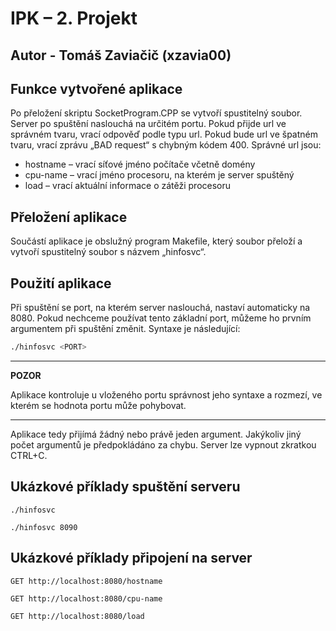 # IPK – 2. Projekt
## Autor - Tomáš Zaviačič (xzavia00)
## Funkce vytvořené aplikace
Po přeložení skriptu SocketProgram.CPP se vytvoří spustitelný soubor. Server po spuštění naslouchá na určitém portu. Pokud přijde url ve správném tvaru, vrací odpověď podle typu url. Pokud bude url ve špatném tvaru, vrací zprávu „BAD request“ s chybným kódem 400. Správné url jsou:
* hostname – vrací síťové jméno počítače včetně domény
* cpu-name – vrací jméno procesoru, na kterém je server spuštěný
* load – vrací aktuální informace o zátěži procesoru

## Přeložení aplikace

Součástí aplikace je obslužný program Makefile, který soubor přeloží a vytvoří spustitelný soubor s názvem „hinfosvc“.

## Použití aplikace

Při spuštění se port, na kterém server naslouchá, nastaví automaticky na 8080. Pokud nechceme používat tento základní port, můžeme ho prvním argumentem při spuštění změnit. Syntaxe je následující:

```bash 
./hinfosvc <PORT>
```
---
**POZOR**

Aplikace kontroluje u vloženého portu správnost jeho syntaxe a rozmezí, ve kterém se hodnota portu může pohybovat. 

---
Aplikace tedy přijímá žádný nebo právě jeden argument. Jakýkoliv jiný počet argumentů je předpokládáno za chybu. Server lze vypnout zkratkou CTRL+C. 

## Ukázkové příklady spuštění serveru

```
./hinfosvc
```
```
./hinfosvc 8090
```

## Ukázkové příklady připojení na server

```
GET http://localhost:8080/hostname
```
```
GET http://localhost:8080/cpu-name
```
```
GET http://localhost:8080/load
```